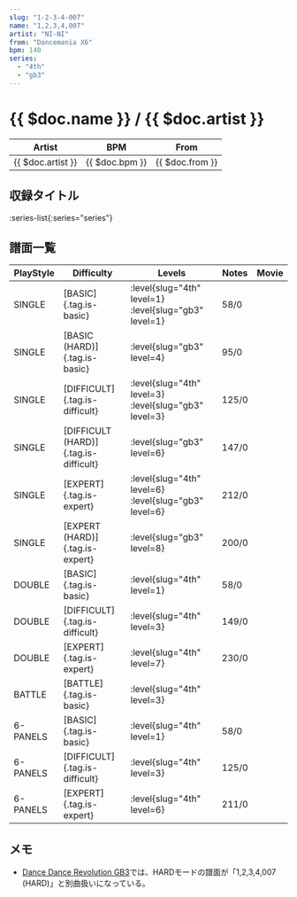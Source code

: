 ```yaml
---
slug: "1-2-3-4-007"
name: "1,2,3,4,007"
artist: "NI-NI"
from: "Dancemania X6"
bpm: 140
series:
  - "4th"
  - "gb3"
---
```


# {{ $doc.name }} / {{ $doc.artist }}

|Artist|BPM|From|
|------|---|----|
|{{ $doc.artist }}|{{ $doc.bpm }}|{{ $doc.from }}|

## 収録タイトル

:series-list{:series="series"}

## 譜面一覧

|PlayStyle|Difficulty|Levels|Notes|Movie|
|---------|----------|------|-----|-----|
|SINGLE|[BASIC]{.tag.is-basic}|:level{slug="4th" level=1} :level{slug="gb3" level=1}|58/0||
|SINGLE|[BASIC (HARD)]{.tag.is-basic}|:level{slug="gb3" level=4}|95/0||
|SINGLE|[DIFFICULT]{.tag.is-difficult}|:level{slug="4th" level=3} :level{slug="gb3" level=3}|125/0||
|SINGLE|[DIFFICULT (HARD)]{.tag.is-difficult}|:level{slug="gb3" level=6}|147/0||
|SINGLE|[EXPERT]{.tag.is-expert}|:level{slug="4th" level=6} :level{slug="gb3" level=6}|212/0||
|SINGLE|[EXPERT (HARD)]{.tag.is-expert}|:level{slug="gb3" level=8}|200/0||
|DOUBLE|[BASIC]{.tag.is-basic}|:level{slug="4th" level=1}|58/0||
|DOUBLE|[DIFFICULT]{.tag.is-difficult}|:level{slug="4th" level=3}|149/0||
|DOUBLE|[EXPERT]{.tag.is-expert}|:level{slug="4th" level=7}|230/0||
|BATTLE|[BATTLE]{.tag.is-basic}|:level{slug="4th" level=3}|||
|6-PANELS|[BASIC]{.tag.is-basic}|:level{slug="4th" level=1}|58/0||
|6-PANELS|[DIFFICULT]{.tag.is-difficult}|:level{slug="4th" level=3}|125/0||
|6-PANELS|[EXPERT]{.tag.is-expert}|:level{slug="4th" level=6}|211/0||

## メモ

- [Dance Dance Revolution GB3](/series/gb3)では、HARDモードの譜面が「1,2,3,4,007 (HARD)」と別曲扱いになっている。
